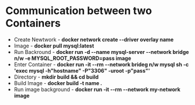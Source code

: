 # Communication between two Containers
* Create Newtwork - **docker network create --driver overlay name**
* Image - **docker pull mysql:latest**
* Run Backround - **docker run -d --name mysql-server --network bridge n/w -e MYSQL_ROOT_PASSWORD=pass image**
* Enter Container - **docker run -it --rm --network brideg n/w mysql sh -c 'exec mysql -h"hostname" -P"3306" -uroot -p"pass"'**
* Directory - **mkdir build && cd build**
* Build Image - **docker build -t name .**
* Run image background - **docker run -it --rm --network my-network image**
